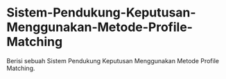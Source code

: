 # Sistem-Pendukung-Keputusan-Menggunakan-Metode-Profile-Matching
Berisi sebuah Sistem Pendukung Keputusan Menggunakan Metode Profile Matching.
